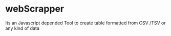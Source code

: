 # webScrapper
Its an Javascript depended Tool to create table formatted from CSV /TSV or any kind of data 
